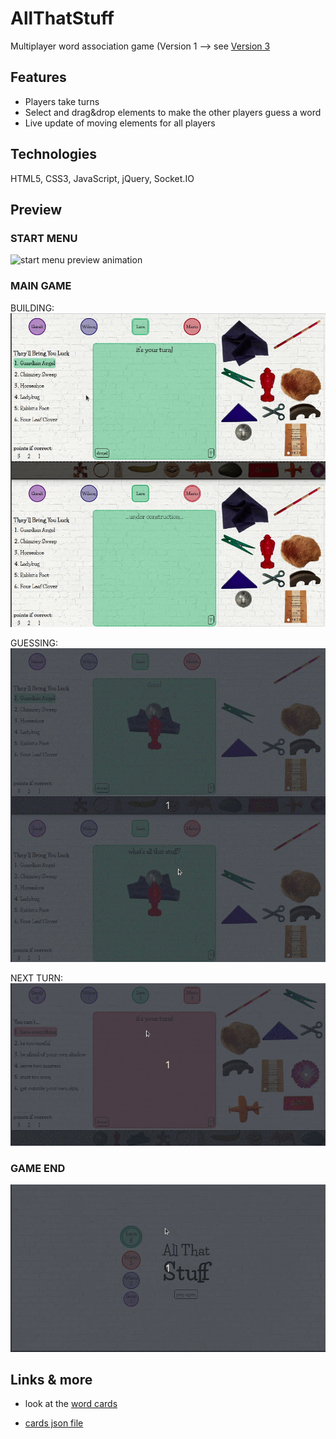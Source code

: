 # AllThatStuff
Multiplayer word association game
(Version 1 --> see [Version 3](https://github.com/NinaHahne/AllThatStuff_v3)

## Features
* Players take turns
* Select and drag&drop elements to make the other players guess a word
* Live update of moving elements for all players

## Technologies
HTML5, CSS3, JavaScript, jQuery, Socket.IO

## Preview
### START MENU
<img src="./public/preview/start_menu.gif" alt="start menu preview animation">

### MAIN GAME

BUILDING:
<img src="./public/preview/my-turn_building.gif" alt="building preview animation">

GUESSING:
<img src="./public/preview/guessing.gif" alt="guessing preview animation">

NEXT TURN:
<img src="./public/preview/next-turn.gif" alt="next turn preview animation">

### GAME END

<img src="./public/preview/game-end.gif" alt="game end preview animation">

## Links & more
* look at the [word cards](https://ninahahne.github.io/AllThatStuff/cards)

* [cards json file](https://ninahahne.github.io/AllThatStuff/cards_enUS.json)
